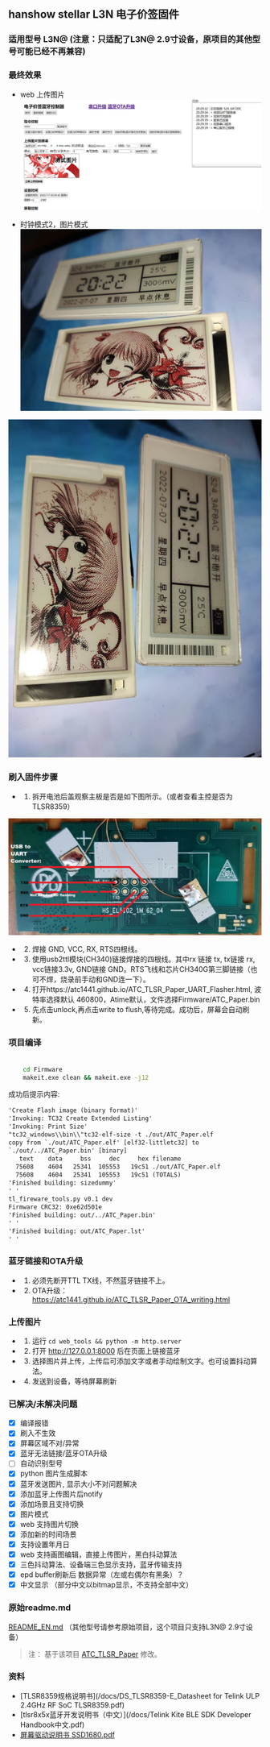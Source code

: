 ## hanshow stellar L3N 电子价签固件


### 适用型号 L3N@ (注意：只适配了L3N@ 2.9寸设备，原项目的其他型号可能已经不再兼容)



### 最终效果


- web 上传图片
![蓝牙管理](/images/web.jpg)

-  时钟模式2，图片模式
![时钟模式2，图片模式](/images/1553702163.jpg)

![时钟模式2，图片模式](/images/1587504241.jpg)



### 刷入固件步骤
- 1. 拆开电池后盖观察主板是否是如下图所示。（或者查看主控是否为TLSR8359）

![焊接图示](/USB_UART_Flashing_connection.jpg)

- 2. 焊接 GND, VCC, RX, RTS四根线。
- 3. 使用usb2ttl模块(CH340)链接焊接的四根线。其中rx 链接 tx, tx链接 rx, vcc链接3.3v, GND链接 GND。RTS飞线和芯片CH340G第三脚链接（也可不焊，烧录前手动和GND连一下）。
- 4. 打开https://atc1441.github.io/ATC_TLSR_Paper_UART_Flasher.html, 波特率选择默认 460800，Atime默认，文件选择Firmware/ATC_Paper.bin
- 5. 先点击unlock,再点击write to flush,等待完成。成功后，屏幕会自动刷新。

### 项目编译

```cmd

    cd Firmware
    makeit.exe clean && makeit.exe -j12

```

成功后提示内容:

```
'Create Flash image (binary format)'
'Invoking: TC32 Create Extended Listing'
'Invoking: Print Size'
"tc32_windows\\bin\\"tc32-elf-size -t ./out/ATC_Paper.elf
copy from `./out/ATC_Paper.elf' [elf32-littletc32] to `./out/../ATC_Paper.bin' [binary]
   text    data     bss     dec     hex filename
  75608    4604   25341  105553   19c51 ./out/ATC_Paper.elf
  75608    4604   25341  105553   19c51 (TOTALS)
'Finished building: sizedummy'
' '
tl_fireware_tools.py v0.1 dev
Firmware CRC32: 0xe62d501e
'Finished building: out/../ATC_Paper.bin'
' '
'Finished building: out/ATC_Paper.lst'
' '
```

### 蓝牙链接和OTA升级
- 1. 必须先断开TTL TX线，不然蓝牙链接不上。
- 2. OTA升级： https://atc1441.github.io/ATC_TLSR_Paper_OTA_writing.html

### 上传图片
- 1. 运行 `cd web_tools && python -m http.server`
- 2. 打开 http://127.0.0.1:8000 后在页面上链接蓝牙
- 3. 选择图片并上传，上传后可添加文字或者手动绘制文字。也可设置抖动算法。
- 4. 发送到设备，等待屏幕刷新


### 已解决/未解决问题
- [x] 编译报错
- [x] 刷入不生效
- [x] 屏幕区域不对/异常
- [x] 蓝牙无法链接/蓝牙OTA升级
- [ ] 自动识别型号
- [x] python 图片生成脚本
- [x] 蓝牙发送图片, 显示大小不对问题解决
- [x] 添加蓝牙上传图片后notify
- [x] 添加场景且支持切换
- [x] 图片模式
- [x] web 支持图片切换
- [x] 添加新的时间场景
- [x] 支持设置年月日
- [x] web 支持画图编辑，直接上传图片，黑白抖动算法
- [x] 三色抖动算法、设备端三色显示支持，蓝牙传输支持
- [x] epd buffer刷新后 数据异常（左或右偶尔有黑条）？
- [x] 中文显示 （部分中文以bitmap显示，不支持全部中文）

### 原始readme.md

[README_EN.md](/README_en.md) （其他型号请参考原始项目，这个项目只支持L3N@ 2.9寸设备）

> 注：
> 基于该项目 [ATC_TLSR_Paper](https://github.com/atc1441/ATC_TLSR_Paper) 修改。


### 资料

- [TLSR8359规格说明书](/docs/DS_TLSR8359-E_Datasheet for Telink ULP 2.4GHz RF SoC TLSR8359.pdf)
- [tlsr8x5x蓝牙开发说明书（中文）](/docs/Telink Kite BLE SDK Developer Handbook中文.pdf)
- [屏幕驱动说明书 SSD1680.pdf](/docs/SSD1680.pdf)
